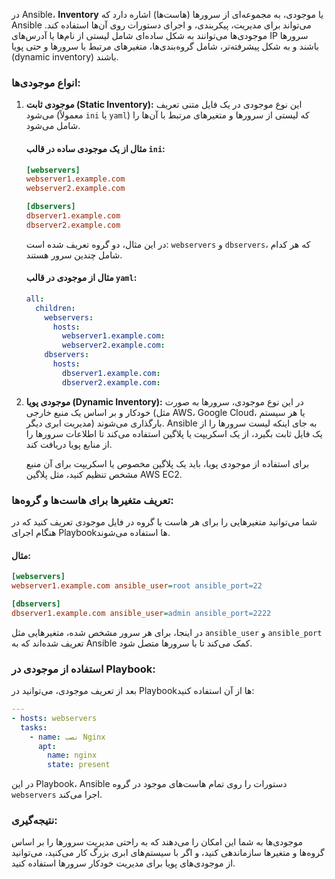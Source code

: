 در Ansible، **Inventory** یا موجودی، به مجموعه‌ای از سرورها (هاست‌ها) اشاره دارد که Ansible می‌تواند برای مدیریت، پیکربندی، و اجرای دستورات روی آن‌ها استفاده کند. موجودی‌ها می‌توانند به شکل ساده‌ای شامل لیستی از نام‌ها یا آدرس‌های IP سرورها باشند و به شکل پیشرفته‌تر، شامل گروه‌بندی‌ها، متغیرهای مرتبط با سرورها و حتی پویا (dynamic inventory) باشند.

### انواع موجودی‌ها:

1. **موجودی ثابت (Static Inventory):**
   این نوع موجودی در یک فایل متنی تعریف می‌شود (معمولاً `ini` یا `yaml`) که لیستی از سرورها و متغیرهای مرتبط با آن‌ها را شامل می‌شود.

   #### مثال از یک موجودی ساده در قالب `ini`:
   ```ini
   [webservers]
   webserver1.example.com
   webserver2.example.com

   [dbservers]
   dbserver1.example.com
   dbserver2.example.com
   ```

   در این مثال، دو گروه تعریف شده است: `webservers` و `dbservers`، که هر کدام شامل چندین سرور هستند.

   #### مثال از موجودی در قالب `yaml`:
   ```yaml
   all:
     children:
       webservers:
         hosts:
           webserver1.example.com:
           webserver2.example.com:
       dbservers:
         hosts:
           dbserver1.example.com:
           dbserver2.example.com:
   ```

2. **موجودی پویا (Dynamic Inventory):**
   در این نوع موجودی، سرورها به صورت خودکار و بر اساس یک منبع خارجی (مثل AWS، Google Cloud، یا هر سیستم مدیریت ابری دیگر) بارگذاری می‌شوند. Ansible به جای اینکه لیست سرورها را از یک فایل ثابت بگیرد، از یک اسکریپت یا پلاگین استفاده می‌کند تا اطلاعات سرورها را از منابع پویا دریافت کند.

   برای استفاده از موجودی پویا، باید یک پلاگین مخصوص یا اسکریپت برای آن منبع مشخص تنظیم کنید، مثل پلاگین AWS EC2.

### تعریف متغیرها برای هاست‌ها و گروه‌ها:
شما می‌توانید متغیرهایی را برای هر هاست یا گروه در فایل موجودی تعریف کنید که در هنگام اجرای Playbookها استفاده می‌شوند.

#### مثال:
```ini
[webservers]
webserver1.example.com ansible_user=root ansible_port=22

[dbservers]
dbserver1.example.com ansible_user=admin ansible_port=2222
```

در اینجا، برای هر سرور مشخص شده، متغیرهایی مثل `ansible_user` و `ansible_port` تعریف شده‌اند که به Ansible کمک می‌کند تا با سرورها متصل شود.

### استفاده از موجودی در Playbook:
بعد از تعریف موجودی، می‌توانید در Playbookها از آن استفاده کنید:

```yaml
---
- hosts: webservers
  tasks:
    - name: نصب Nginx
      apt:
        name: nginx
        state: present
```

در این Playbook، Ansible دستورات را روی تمام هاست‌های موجود در گروه `webservers` اجرا می‌کند.

### نتیجه‌گیری:
موجودی‌ها به شما این امکان را می‌دهند که به راحتی مدیریت سرورها را بر اساس گروه‌ها و متغیرها سازماندهی کنید، و اگر با سیستم‌های ابری بزرگ کار می‌کنید، می‌توانید از موجودی‌های پویا برای مدیریت خودکار سرورها استفاده کنید.
